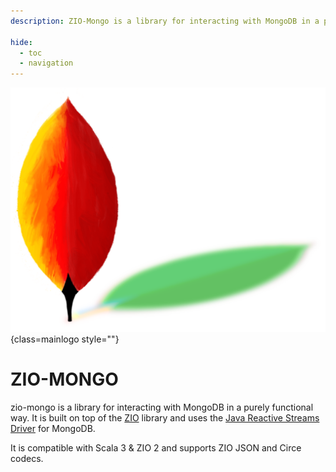 ```yaml
---
description: ZIO-Mongo is a library for interacting with MongoDB in a purely functional way. It is built on top of the ZIO library and uses the Java Reactive Streams Driver for MongoDB. It is compatible with Scala 3 & ZIO 2 and supports ZIO JSON and Circe codecs.

hide:
  - toc
  - navigation
---
```


![Logo](imgs/logo-medium.png){class=mainlogo style=""}

# ZIO-MONGO

zio-mongo is a library for interacting with MongoDB in a purely functional way. It is built on top of the [ZIO](https://zio.dev) library and uses the [Java Reactive Streams Driver](http://mongodb.github.io/mongo-java-driver/) for MongoDB.

It is compatible with Scala 3 &  ZIO 2 and supports ZIO JSON and Circe codecs.

